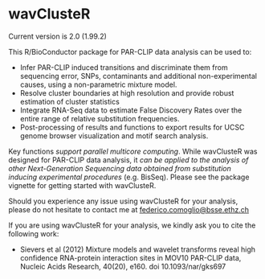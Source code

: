 wavClusteR
==========

Current version is 2.0 (1.99.2)

This R/BioConductor package for PAR-CLIP data analysis can be used to:

+ Infer PAR-CLIP induced transitions and discriminate them from sequencing error, SNPs, contaminants and additional non-experimental causes, using a non-parametric mixture model. 
+ Resolve cluster boundaries at high resolution and provide robust estimation of cluster statistics
+ Integrate RNA-Seq data to estimate False Discovery Rates over the entire range of relative substitution frequencies. 
+ Post-processing of results and functions to export results for UCSC genome browser visualization and motif search analysis. 

Key functions *support parallel multicore computing*. While wavClusteR was designed for PAR-CLIP data analysis, it *can be applied to the analysis of other Next-Generation Sequencing data obtained from substitution inducing experimental procedures* (e.g. BisSeq). Please see the package vignette for getting started with wavClusteR.

Should you experience any issue using wavClusteR for your analysis, please do not hesitate to contact me at federico.comoglio@bsse.ethz.ch

If you are using wavClusteR for your analysis, we kindly ask you to cite the following work:

+ Sievers et al (2012) Mixture models and wavelet transforms reveal high confidence RNA-protein interaction sites in MOV10 PAR-CLIP data, Nucleic Acids Research, 40(20), e160. doi 10.1093/nar/gks697